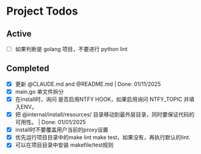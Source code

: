 # Project Todos

## Active
- [ ] 如果判断是 golang 项目，不要进行 python lint

## Completed
- [x] 更新 @CLAUDE.md and @README.md | Done: 01/11/2025
- [x] main.go 单文件拆分
- [x] 在install时，询问 是否启用NTFY HOOK，如果启用询问 NTFY_TOPIC 并填入ENV。
- [x] 把 @internal/install/resources/ 目录移动到最外层目录，同时要保证代码的可用性。 | Done: 01/01/2025
- [x] install时不要覆盖用户当前的proxy设置
- [x] 优先运行项目目录中的make lint make test，如果没有，再执行默认的lint.
- [x] 可以在项目目录中安装 makefile/test规则
